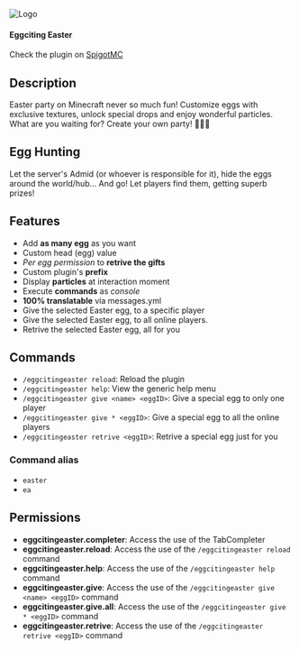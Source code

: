 ![Logo](https://i.imgur.com/MVToLiQ.png)

#### Eggciting Easter
Check the plugin on [SpigotMC]( "SpigotMC.org")

## Description
Easter party on Minecraft never so much fun! Customize eggs with exclusive textures, unlock special drops and enjoy wonderful particles. What are you waiting for? Create your own party! 🐰🐣🎉

## Egg Hunting
Let the server's Admid (or whoever is responsible for it), hide the eggs around the world/hub... And go! Let players find them, getting superb prizes!

## Features
* Add **as many egg** as you want
* Custom head (egg) value
* _Per egg permission_ to **retrive the gifts**
* Custom plugin's **prefix**
* Display **particles** at interaction moment
* Execute **commands** as _console_
* **100% translatable** via messages.yml
* Give the selected Easter egg, to a specific player
* Give the selected Easter egg, to all online players.
* Retrive the selected Easter egg, all for you


## Commands
* `/eggcitingeaster reload`: Reload the plugin
* `/eggcitingeaster help`: View the generic help menu
* `/eggcitingeaster give <name> <eggID>`: Give a special egg to only one player
* `/eggcitingeaster give * <eggID>`: Give a special egg to all the online players
* `/eggcitingeaster retrive <eggID>`: Retrive a special egg just for you

### Command alias
* `easter`
* `ea`


## Permissions
* **eggcitingeaster.completer**: Access the use of the TabCompleter
* **eggcitingeaster.reload**: Access the use of the `/eggcitingeaster reload` command
* **eggcitingeaster.help**: Access the use of the `/eggcitingeaster help` command
* **eggcitingeaster.give**: Access the use of the `/eggcitingeaster give <name> <eggID>` command
* **eggcitingeaster.give.all**: Access the use of the `/eggcitingeaster give * <eggID>` command
* **eggcitingeaster.retrive**: Access the use of the `/eggcitingeaster retrive <eggID>` command